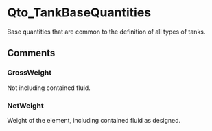 # Qto_TankBaseQuantities

Base quantities that are common to the definition of all types of tanks.
<!-- end of short definition -->

## Comments

### GrossWeight

Not including contained fluid.

### NetWeight

Weight of the element, including contained fluid as designed.

